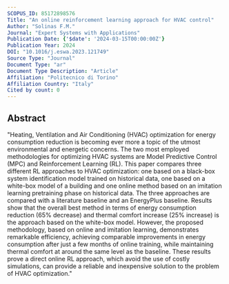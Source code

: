 ```yaml
---
SCOPUS_ID: 85172898576
Title: "An online reinforcement learning approach for HVAC control"
Author: "Solinas F.M."
Journal: "Expert Systems with Applications"
Publication Date: {'$date': '2024-03-15T00:00:00Z'}
Publication Year: 2024
DOI: "10.1016/j.eswa.2023.121749"
Source Type: "Journal"
Document Type: "ar"
Document Type Description: "Article"
Affiliation: "Politecnico di Torino"
Affiliation Country: "Italy"
Cited by count: 0
---
```


## Abstract
"Heating, Ventilation and Air Conditioning (HVAC) optimization for energy consumption reduction is becoming ever more a topic of the utmost environmental and energetic concerns. The two most employed methodologies for optimizing HVAC systems are Model Predictive Control (MPC) and Reinforcement Learning (RL). This paper compares three different RL approaches to HVAC optimization: one based on a black-box system identification model trained on historical data, one based on a white-box model of a building and one online method based on an imitation learning pretraining phase on historical data. The three approaches are compared with a literature baseline and an EnergyPlus baseline. Results show that the overall best method in terms of energy consumption reduction (65% decrease) and thermal comfort increase (25% increase) is the approach based on the white-box model. However, the proposed methodology, based on online and imitation learning, demonstrates remarkable efficiency, achieving comparable improvements in energy consumption after just a few months of online training, while maintaining thermal comfort at around the same level as the baseline. These results prove a direct online RL approach, which avoid the use of costly simulations, can provide a reliable and inexpensive solution to the problem of HVAC optimization."
